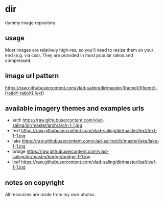 # dir
dummy image repository

## usage

Most images are relatively high-res, so you'll need to resize them on your end (e.g. via css). They are provided in most popular ratios and compressed.

## image url pattern

https://raw.githubusercontent.com/vlad-saling/dir/master/[theme]/[theme]-[ratioY-ratioX].[ext]

## available imagery themes and examples urls

- arch https://raw.githubusercontent.com/vlad-saling/dir/master/arch/arch-1-1.jpg
- text https://raw.githubusercontent.com/vlad-saling/dir/master/text/text-1-1.jpg
- lake https://raw.githubusercontent.com/vlad-saling/dir/master/lake/lake-1-1.jpg
- bridge https://raw.githubusercontent.com/vlad-saling/dir/master/bridge/bridge-1-1.jpg
- leaf https://raw.githubusercontent.com/vlad-saling/dir/master/leaf/leaf-1-1.jpg

## notes on copyright

All resources are made from my own photos.
